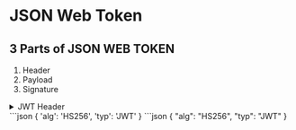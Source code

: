 <h1>JSON Web Token</h1> 
<h2>3 Parts of JSON WEB TOKEN</h2>
<ol>
  <li>Header</li>
  <li>Payload</li>
  <li>Signature</li>
</ol>
<details>
    <summary>JWT Header</summary>
    Contains the type of token to be created, and the signing algorithm you're going to use. The type is always 'JWT'

</details>
      ```json {
      'alg': 'HS256',  
      'typ': 'JWT'
    }
```json
  {
    "alg": "HS256",  
    "typ": "JWT"
  }
